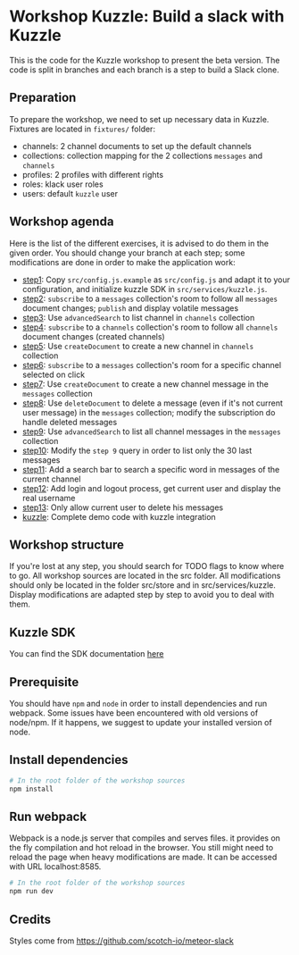 # Workshop Kuzzle: Build a slack with Kuzzle

This is the code for the Kuzzle workshop to present the beta version. The code is split in branches and each branch is a step to build a Slack clone.

## Preparation

To prepare the workshop, we need to set up necessary data in Kuzzle. Fixtures are located in `fixtures/` folder:

* channels: 2 channel documents to set up the default channels
* collections: collection mapping for the 2 collections `messages` and `channels`
* profiles: 2 profiles with different rights
* roles: klack user roles
* users: default `kuzzle` user

## Workshop agenda

Here is the list of the different exercises, it is advised to do them in the given order. You should change your branch at each step; some modifications are done in order to make the application work:

 * [step1](steps/step1.md): Copy `src/config.js.example` as `src/config.js` and adapt it to your configuration, and initialize kuzzle SDK in `src/services/kuzzle.js`. 
 * [step2](steps/step2.md): `subscribe` to a `messages` collection's room to follow all `messages` document changes; `publish` and display volatile messages
 * [step3](steps/step3.md): Use `advancedSearch` to list channel in `channels` collection
 * [step4](steps/step4.md): `subscribe` to a `channels` collection's room to follow all `channels` document changes (created channels)
 * [step5](steps/step5.md): Use `createDocument` to create a new channel in `channels` collection
 * [step6](steps/step6.md): `subscribe` to a `messages` collection's room for a specific channel selected on click
 * [step7](steps/step7.md): Use `createDocument` to create a new channel message in the `messages` collection
 * [step8](steps/step8.md): Use `deleteDocument` to delete a message (even if it's not current user message) in the `messages` collection; modify the subscription do handle deleted messages
 * [step9](steps/step9.md): Use `advancedSearch` to list all channel messages in the `messages` collection
 * [step10](steps/step10.md): Modify the `step 9` query in order to list only the 30 last messages
 * [step11](steps/step11.md): Add a search bar to search a specific word in messages of the current channel
 * [step12](steps/step12.md): Add login and logout process, get current user and display the real username
 * [step13](steps/step13.md): Only allow current user to delete his messages
 * [kuzzle](steps/kuzzle.md): Complete demo code with kuzzle integration

## Workshop structure

If you're lost at any step, you should search for TODO flags to know where to go.
All workshop sources are located in the src folder.
All modifications should only be located in the folder src/store and in src/services/kuzzle.
Display modifications are adapted step by step to avoid you to deal with them.
 
## Kuzzle SDK

You can find the SDK documentation [here](http://kuzzleio.github.io/sdk-documentation/)

## Prerequisite

You should have `npm` and `node` in order to install dependencies and run webpack.
Some issues have been encountered with old versions of node/npm.
If it happens, we suggest to update your installed version of node.

## Install dependencies

```bash
# In the root folder of the workshop sources
npm install
```

## Run webpack

Webpack is a node.js server that compiles and serves files. it provides on the fly compilation and hot reload in the browser.
You still might need to reload the page when heavy modifications are made.
It can be accessed with URL localhost:8585.

```bash
# In the root folder of the workshop sources
npm run dev
```

## Credits

Styles come from https://github.com/scotch-io/meteor-slack